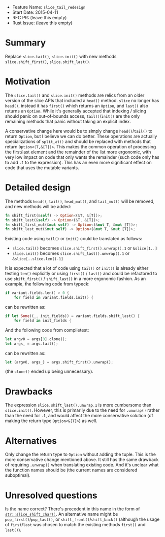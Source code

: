 - Feature Name: `slice_tail_redesign`
- Start Date: 2015-04-11
- RFC PR: (leave this empty)
- Rust Issue: (leave this empty)

# Summary

Replace `slice.tail()`, `slice.init()` with new methods `slice.shift_first()`,
`slice.shift_last()`.

# Motivation

The `slice.tail()` and `slice.init()` methods are relics from an older version
of the slice APIs that included a `head()` method. `slice` no longer has
`head()`, instead it has `first()` which returns an `Option`, and `last()` also
returns an `Option`. While it's generally accepted that indexing / slicing
should panic on out-of-bounds access, `tail()`/`init()` are the only
remaining methods that panic without taking an explicit index.

A conservative change here would be to simply change `head()`/`tail()` to return
`Option`, but I believe we can do better. These operations are actually
specializations of `split_at()` and should be replaced with methods that return
`Option<(T,&[T])>`. This makes the common operation of processing the first/last
element and the remainder of the list more ergonomic, with very low impact on
code that only wants the remainder (such code only has to add `.1` to the
expression). This has an even more significant effect on code that uses the
mutable variants.

# Detailed design

The methods `head()`, `tail()`, `head_mut()`, and `tail_mut()` will be removed,
and new methods will be added:

```rust
fn shift_first(&self) -> Option<(&T, &[T])>;
fn shift_last(&self) -> Option<(&T, &[T])>;
fn shift_first_mut(&mut self) -> Option<(&mut T, &mut [T])>;
fn shift_last_mut(&mut self) -> Option<(&mut T, &mut [T])>;
```

Existing code using `tail()` or `init()` could be translated as follows:

* `slice.tail()` becomes `slice.shift_first().unwrap().1` or `&slice[1..]`
* `slice.init()` becomes `slice.shift_last().unwrap().1` or
  `&slice[..slice.len()-1]`

It is expected that a lot of code using `tail()` or `init()` is already either
testing `len()` explicitly or using `first()` / `last()` and could be refactored
to use `shift_first()` / `shift_last()` in a more ergonomic fashion. As an
example, the following code from typeck:

```rust
if variant.fields.len() > 0 {
    for field in variant.fields.init() {
```

can be rewritten as:

```rust
if let Some((_, init_fields)) = variant.fields.shift_last() {
    for field in init_fields {
```

And the following code from compiletest:

```rust
let argv0 = args[0].clone();
let args_ = args.tail();
```

can be rewritten as:

```rust
let (argv0, args_) = args.shift_first().unwrap();
```

(the `clone()` ended up being unnecessary).

# Drawbacks

The expression `slice.shift_last().unwrap.1` is more cumbersome than
`slice.init()`. However, this is primarily due to the need for `.unwrap()`
rather than the need for `.1`, and would affect the more conservative solution
(of making the return type `Option<&[T]>`) as well.

# Alternatives

Only change the return type to `Option` without adding the tuple. This is the
more conservative change mentioned above. It still has the same drawback of
requiring `.unwrap()` when translating existing code. And it's unclear what the
function names should be (the current names are considered suboptimal).

# Unresolved questions

Is the name correct? There's precedent in this name in the form of
[`str::slice_shift_char()`][slice_shift_char]. An alternative name might be
`pop_first()`/`pop_last()`, or `shift_front()`/`shift_back()` (although the
usage of `first`/`last` was chosen to match the existing methods `first()` and
`last()`).

[slice_shift_char]: http://doc.rust-lang.org/nightly/std/primitive.str.html#method.slice_shift_char
